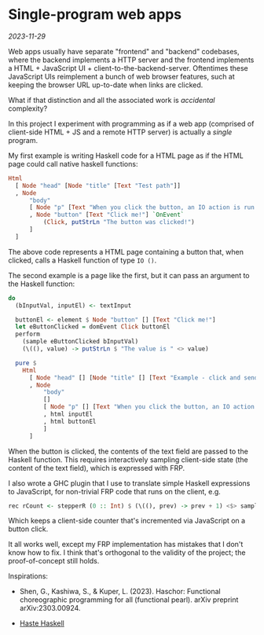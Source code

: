 # Single-program web apps

*2023-11-29*

Web apps usually have separate "frontend" and "backend" codebases, where the backend implements a
HTTP server and the frontend implements a HTML + JavaScript UI + client-to-the-backend-server.
Oftentimes these JavaScript UIs reimplement a bunch of web browser features, such at keeping the
browser URL up-to-date when links are clicked.

What if that distinction and all the associated work is *accidental* complexity?

In this project I experiment with programming as if a web app (comprised of client-side HTML + JS
and a remote HTTP server) is actually a *single* program.

My first example is writing Haskell code for a HTML page as if the HTML page could call native
haskell functions:

```haskell
Html
  [ Node "head" [Node "title" [Text "Test path"]]
  , Node
      "body"
      [ Node "p" [Text "When you click the button, an IO action is run on the server."]
      , Node "button" [Text "Click me!"] `OnEvent`
          (Click, putStrLn "The button was clicked!")
      ]
  ]
```

The above code represents a HTML page containing a button that, when clicked, calls a Haskell function
of type `IO ()`.

The second example is a page like the first, but it can pass an argument to the Haskell
function:

```haskell
do
  (bInputVal, inputEl) <- textInput

  buttonEl <- element $ Node "button" [] [Text "Click me!"]
  let eButtonClicked = domEvent Click buttonEl
  perform
    (sample eButtonClicked bInputVal)
    (\((), value) -> putStrLn $ "The value is " <> value)

  pure $
    Html
      [ Node "head" [] [Node "title" [] [Text "Example - click and send"]]
      , Node
          "body"
          []
          [ Node "p" [] [Text "When you click the button, an IO action is run on the server using the contents of the text input."]
          , html inputEl
          , html buttonEl
          ]
      ]
```

When the button is clicked, the contents of the text field are passed to the Haskell function.
This requires interactively sampling client-side state (the content of the text field), which is
expressed with FRP.

I also wrote a GHC plugin that I use to translate simple Haskell expressions to JavaScript,
for non-trivial FRP code that runs on the client, e.g.

```haskell
rec rCount <- stepperR (0 :: Int) $ (\((), prev) -> prev + 1) <$> sample eButtonClicked (current rCount)
``` 

Which keeps a client-side counter that's incremented via JavaScript on a button click.

It all works well, except my FRP implementation has mistakes that I don't know how to fix.
I think that's orthogonal to the validity of the project;
the proof-of-concept still holds.

Inspirations:

* Shen, G., Kashiwa, S., & Kuper, L. (2023). Haschor: Functional choreographic programming for
    all (functional pearl). arXiv preprint arXiv:2303.00924.

* [Haste Haskell](https://web.archive.org/web/20221004075724/https://www.haste-lang.org/)